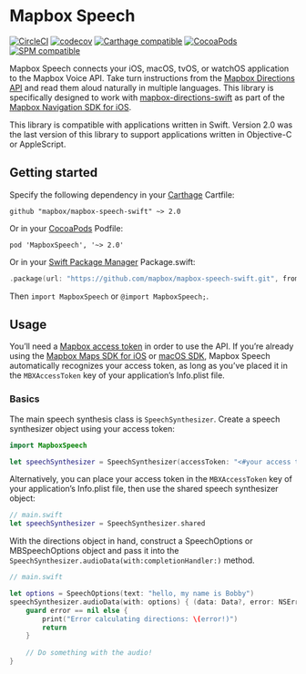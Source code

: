 # Mapbox Speech

[![CircleCI](https://circleci.com/gh/mapbox/mapbox-speech-swift.svg?style=svg)](https://circleci.com/gh/mapbox/mapbox-speech-swift)
[![codecov](https://codecov.io/gh/mapbox/mapbox-speech-swift/branch/main/graph/badge.svg?token=uKxKAJ2DQH)](https://codecov.io/gh/mapbox/mapbox-speech-swift)
[![Carthage compatible](https://img.shields.io/badge/Carthage-compatible-4BC51D.svg?style=flat)](https://github.com/Carthage/Carthage)
[![CocoaPods](https://img.shields.io/cocoapods/v/MapboxSpeech.svg)](https://cocoapods.org/pods/MapboxSpeech/)
[![SPM compatible](https://img.shields.io/badge/SPM-compatible-4BC51D.svg?style=flat)](https://swift.org/package-manager/)

Mapbox Speech connects your iOS, macOS, tvOS, or watchOS application to the Mapbox Voice API. Take turn instructions from the [Mapbox Directions API](https://www.mapbox.com/api-documentation/#directions) and read them aloud naturally in multiple languages. This library is specifically designed to work with [mapbox-directions-swift](https://github.com/mapbox/mapbox-directions-swift/) as part of the [Mapbox Navigation SDK for iOS](https://github.com/mapbox/mapbox-navigation-ios/).

This library is compatible with applications written in Swift. Version 2.0 was the last version of this library to support applications written in Objective-C or AppleScript.

## Getting started

Specify the following dependency in your [Carthage](https://github.com/Carthage/Carthage) Cartfile:

```cartfile
github "mapbox/mapbox-speech-swift" ~> 2.0
```

Or in your [CocoaPods](http://cocoapods.org/) Podfile:

```podspec
pod 'MapboxSpeech', '~> 2.0'
```

Or in your [Swift Package Manager](https://swift.org/package-manager/) Package.swift:

```swift
.package(url: "https://github.com/mapbox/mapbox-speech-swift.git", from: "2.0.0")
```

Then `import MapboxSpeech` or `@import MapboxSpeech;`.

## Usage

You’ll need a [Mapbox access token](https://www.mapbox.com/developers/api/#access-tokens) in order to use the API. If you’re already using the [Mapbox Maps SDK for iOS](https://www.mapbox.com/ios-sdk/) or [macOS SDK](https://mapbox.github.io/mapbox-gl-native/macos/), Mapbox Speech automatically recognizes your access token, as long as you’ve placed it in the `MBXAccessToken` key of your application’s Info.plist file.

### Basics

The main speech synthesis class is `SpeechSynthesizer`. Create a speech synthesizer object using your access token:

```swift
import MapboxSpeech

let speechSynthesizer = SpeechSynthesizer(accessToken: "<#your access token#>")
```

Alternatively, you can place your access token in the `MBXAccessToken` key of your application’s Info.plist file, then use the shared speech synthesizer object:

```swift
// main.swift
let speechSynthesizer = SpeechSynthesizer.shared
```

With the directions object in hand, construct a SpeechOptions or MBSpeechOptions object and pass it into the `SpeechSynthesizer.audioData(with:completionHandler:)` method.

```swift
// main.swift

let options = SpeechOptions(text: "hello, my name is Bobby")
speechSynthesizer.audioData(with: options) { (data: Data?, error: NSError?) in
    guard error == nil else {
        print("Error calculating directions: \(error!)")
        return
    }
    
    // Do something with the audio!
}
```
